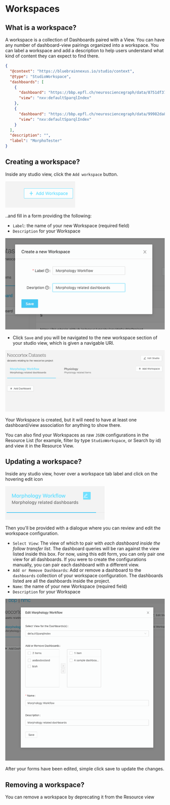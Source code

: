 # Workspaces

## What is a workspace?

A workspace is a collection of Dashboards paired with a View. You can have any number of dashboard-view pairings organized into a workspace.
You can label a workspace and add a description to help users understand what kind of content they can expect to find there.

```json
{
  "@context": "https://bluebrainnexus.io/studio/context",
  "@type": "StudioWorkspace",
  "dashboards": [
    {
      "dashboard": "https://bbp.epfl.ch/neurosciencegraph/data/8751df37-a75f-4858-b174-742264deb4e9",
      "view": "nxv:defaultSparqlIndex"
    },
    {
      "dashboard": "https://bbp.epfl.ch/neurosciencegraph/data/99982da8-ec3a-4f18-9388-a0cc81bfff0c",
      "view": "nxv:defaultSparqlIndex"
    }
  ],
  "description": "",
  "label": "MorphoTester"
}
```

## Creating a workspace?

Inside any studio view, click the `Add workspace` button.

![Add a workspace](../assets/add-workspace-button.png)

..and fill in a form providing the following:

- `Label`: the name of your new Workspace (required field)
- `Description` for your Workspace

![Create a workspace form](../assets/create-workspace-form.png)

- Click `Save` and you will be navigated to the new workspace section of your studio view, which is given a navigable URI.

![Empty Workspace Example](../assets/empty-workspace-example.png)

Your Workspace is created, but it will need to have at least one dashboard/view association for anything to show there.

You can also find your Workspaces as raw `JSON` configurations in the Resource List (for example, filter by type `StudioWorkspace`, or Search by id) and view it in the Resource View.

## Updating a workspace?

Inside any studio view, hover over a workspace tab label and click on the hovering edit icon

![Edit a workspace](../assets/edit-workspace-button.png)

Then you'll be provided with a dialogue where you can review and edit the workspace configuration.

- `Select View`: The view of which to pair with _each dashboard inside the follow transfer list_. The dashboard queries will be ran against the view listed inside this box. For now, using this edit form, you can only pair one view for all dashboards. If you were to create the configurations manually, you can pair each dashboard with a different view.
- `Add or Remove Dashboards`: Add or remove a dashboard to the `dashboards` collection of your workspace configuration. The dashboards listed are all the dashboards inside the project.
- `Name`: the name of your new Workspace (required field)
- `Description` for your Workspace

![Workspace Updating Form](../assets/edit-workspace-form.png)

After your forms have been edited, simple click save to update the changes.

## Removing a workspace?

You can remove a workspace by deprecating it from the Resource view
